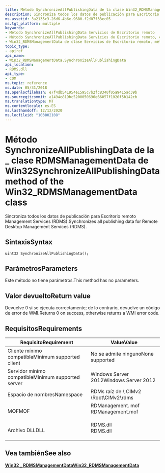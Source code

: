 ```yaml
---
title: Método SynchronizeAllPublishingData de la clase Win32_RDMSManagementData
description: Sincroniza todos los datos de publicación para Escritorio remoto Management Services (RDMS).
ms.assetid: 3a2135c3-26d6-4b6e-9680-f2d07f33ec05
ms.tgt_platform: multiple
keywords:
- Método SynchronizeAllPublishingData Servicios de Escritorio remoto
- Método SynchronizeAllPublishingData Servicios de Escritorio remoto, clase Win32_RDMSManagementData
- Win32_RDMSManagementData de clase Servicios de Escritorio remoto, método SynchronizeAllPublishingData
topic_type:
- apiref
api_name:
- Win32_RDMSManagementData.SynchronizeAllPublishingData
api_location:
- RDMS.dll
api_type:
- COM
ms.topic: reference
ms.date: 05/31/2018
ms.openlocfilehash: e7f4db541954e1595c7b2fc8340f05a9415ad39b
ms.sourcegitcommit: a1494c819bc5200050696e66057f1020f5b142cb
ms.translationtype: MT
ms.contentlocale: es-ES
ms.lasthandoff: 12/12/2020
ms.locfileid: "103802108"
---
```

# <a name="synchronizeallpublishingdata-method-of-the-win32_rdmsmanagementdata-class"></a><span data-ttu-id="18c26-106">Método SynchronizeAllPublishingData de la \_ clase RDMSManagementData de Win32</span><span class="sxs-lookup"><span data-stu-id="18c26-106">SynchronizeAllPublishingData method of the Win32\_RDMSManagementData class</span></span>

<span data-ttu-id="18c26-107">Sincroniza todos los datos de publicación para Escritorio remoto Management Services (RDMS).</span><span class="sxs-lookup"><span data-stu-id="18c26-107">Synchronizes all publishing data for Remote Desktop Management Services (RDMS).</span></span>

## <a name="syntax"></a><span data-ttu-id="18c26-108">Sintaxis</span><span class="sxs-lookup"><span data-stu-id="18c26-108">Syntax</span></span>


```mof
uint32 SynchronizeAllPublishingData();
```



## <a name="parameters"></a><span data-ttu-id="18c26-109">Parámetros</span><span class="sxs-lookup"><span data-stu-id="18c26-109">Parameters</span></span>

<span data-ttu-id="18c26-110">Este método no tiene parámetros.</span><span class="sxs-lookup"><span data-stu-id="18c26-110">This method has no parameters.</span></span>

## <a name="return-value"></a><span data-ttu-id="18c26-111">Valor devuelto</span><span class="sxs-lookup"><span data-stu-id="18c26-111">Return value</span></span>

<span data-ttu-id="18c26-112">Devuelve 0 si se ejecuta correctamente; de lo contrario, devuelve un código de error de WMI.</span><span class="sxs-lookup"><span data-stu-id="18c26-112">Returns 0 on success, otherwise returns a WMI error code.</span></span>

## <a name="requirements"></a><span data-ttu-id="18c26-113">Requisitos</span><span class="sxs-lookup"><span data-stu-id="18c26-113">Requirements</span></span>



| <span data-ttu-id="18c26-114">Requisito</span><span class="sxs-lookup"><span data-stu-id="18c26-114">Requirement</span></span> | <span data-ttu-id="18c26-115">Value</span><span class="sxs-lookup"><span data-stu-id="18c26-115">Value</span></span> |
|-------------------------------------|---------------------------------------------------------------------------------------------|
| <span data-ttu-id="18c26-116">Cliente mínimo compatible</span><span class="sxs-lookup"><span data-stu-id="18c26-116">Minimum supported client</span></span><br/> | <span data-ttu-id="18c26-117">No se admite ninguno</span><span class="sxs-lookup"><span data-stu-id="18c26-117">None supported</span></span><br/>                                                                   |
| <span data-ttu-id="18c26-118">Servidor mínimo compatible</span><span class="sxs-lookup"><span data-stu-id="18c26-118">Minimum supported server</span></span><br/> | <span data-ttu-id="18c26-119">Windows Server 2012</span><span class="sxs-lookup"><span data-stu-id="18c26-119">Windows Server 2012</span></span><br/>                                                              |
| <span data-ttu-id="18c26-120">Espacio de nombres</span><span class="sxs-lookup"><span data-stu-id="18c26-120">Namespace</span></span><br/>                | <span data-ttu-id="18c26-121">RDMs raíz de \\ CIMv2 \\</span><span class="sxs-lookup"><span data-stu-id="18c26-121">Root\\CIMv2\\rdms</span></span><br/>                                                                |
| <span data-ttu-id="18c26-122">MOF</span><span class="sxs-lookup"><span data-stu-id="18c26-122">MOF</span></span><br/>                      | <dl> <span data-ttu-id="18c26-123"><dt>RDManagement. mof</dt></span><span class="sxs-lookup"><span data-stu-id="18c26-123"><dt>RDManagement.mof</dt></span></span> </dl> |
| <span data-ttu-id="18c26-124">Archivo DLL</span><span class="sxs-lookup"><span data-stu-id="18c26-124">DLL</span></span><br/>                      | <dl> <span data-ttu-id="18c26-125"><dt>RDMS.dll</dt></span><span class="sxs-lookup"><span data-stu-id="18c26-125"><dt>RDMS.dll</dt></span></span> </dl>         |



## <a name="see-also"></a><span data-ttu-id="18c26-126">Vea también</span><span class="sxs-lookup"><span data-stu-id="18c26-126">See also</span></span>

<dl> <dt>

[<span data-ttu-id="18c26-127">**Win32 \_ RDMSManagementData**</span><span class="sxs-lookup"><span data-stu-id="18c26-127">**Win32\_RDMSManagementData**</span></span>](win32-rdmsmanagementdata.md)
</dt> </dl>

 

 





